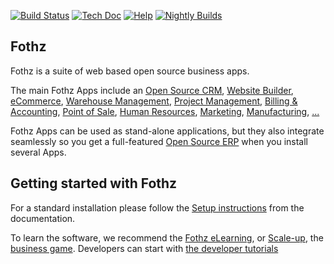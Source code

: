 [![Build Status](https://runbot.fothz.com/runbot/badge/flat/1/master.svg)](https://runbot.fothz.com/runbot)
[![Tech Doc](https://img.shields.io/badge/master-docs-875A7B.svg?style=flat&colorA=8F8F8F)](https://www.fothz.com/documentation/17.0)
[![Help](https://img.shields.io/badge/master-help-875A7B.svg?style=flat&colorA=8F8F8F)](https://www.fothz.com/forum/help-1)
[![Nightly Builds](https://img.shields.io/badge/master-nightly-875A7B.svg?style=flat&colorA=8F8F8F)](https://nightly.fothz.com/)

Fothz
----

Fothz is a suite of web based open source business apps.

The main Fothz Apps include an <a href="https://www.fothz.com/page/crm">Open Source CRM</a>,
<a href="https://www.fothz.com/app/website">Website Builder</a>,
<a href="https://www.fothz.com/app/ecommerce">eCommerce</a>,
<a href="https://www.fothz.com/app/inventory">Warehouse Management</a>,
<a href="https://www.fothz.com/app/project">Project Management</a>,
<a href="https://www.fothz.com/app/accounting">Billing &amp; Accounting</a>,
<a href="https://www.fothz.com/app/point-of-sale-shop">Point of Sale</a>,
<a href="https://www.fothz.com/app/employees">Human Resources</a>,
<a href="https://www.fothz.com/app/social-marketing">Marketing</a>,
<a href="https://www.fothz.com/app/manufacturing">Manufacturing</a>,
<a href="https://www.fothz.com/">...</a>

Fothz Apps can be used as stand-alone applications, but they also integrate seamlessly so you get
a full-featured <a href="https://www.fothz.com">Open Source ERP</a> when you install several Apps.

Getting started with Fothz
-------------------------

For a standard installation please follow the <a href="https://www.fothz.com/documentation/17.0/administration/install/install.html">Setup instructions</a>
from the documentation.

To learn the software, we recommend the <a href="https://www.fothz.com/slides">Fothz eLearning</a>, or <a href="https://www.fothz.com/page/scale-up-business-game">Scale-up</a>, the <a href="https://www.fothz.com/page/scale-up-business-game">business game</a>. Developers can start with <a href="https://www.fothz.com/documentation/17.0/developer/howtos.html">the developer tutorials</a>
